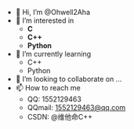 - 👋 Hi, I’m @Ohwell2Aha
- 👀 I’m interested in
  - **C**
  - **C++**
  - **Python**
- 🌱 I’m currently learning
  -  C++
  -  Python
- 💞️ I’m looking to collaborate on ...
- 📫 How to reach me 
  - QQ: 1552129463
  - QQmail: 1552129463@qq.com
  - CSDN: @维他命C++

<!---
Ohwell2Aha/Ohwell2Aha is a ✨ special ✨ repository because its `README.md` (this file) appears on your GitHub profile.
You can click the Preview link to take a look at your changes.
--->
